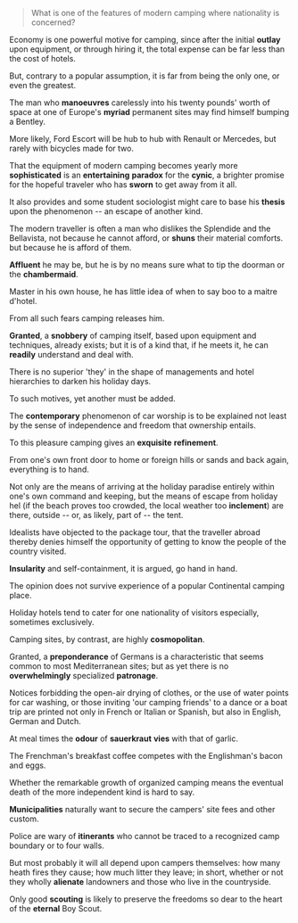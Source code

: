 > What is one of the features of modern camping where nationality is concerned?

 

Economy is one powerful motive for camping, since after the initial **outlay** upon equipment, or through hiring it, the total expense can be far less than the cost of hotels. 

But, contrary to a popular assumption, it is far from being the only one, or even the greatest. 

The man who **manoeuvres** carelessly into his twenty pounds' worth of space at one of Europe's **myriad** permanent sites may find himself bumping a Bentley. 

More likely, Ford Escort will be hub to hub with Renault or Mercedes, but rarely with bicycles made for two.

 

That the equipment of modern camping becomes yearly more **sophisticated** is an **entertaining** **paradox** for the **cynic**, a brighter promise for the hopeful traveler who has **sworn** to get away from it all. 

It also provides and some student sociologist might care to base his **thesis** upon the phenomenon -- an escape of another kind. 

The modern traveller is often a man who dislikes the Splendide and the Bellavista, not because he cannot afford, or **shuns** their material comforts. but because he is afford of them. 

**Affluent** he may be, but he is by no means sure what to tip the doorman or the **chambermaid**. 

Master in his own house, he has little idea of when to say boo to a maitre d'hotel.



 

From all such fears camping releases him. 

**Granted**, a **snobbery** of camping itself, based upon equipment and techniques, already exists; but it is of a kind that, if he meets it, he can **readily** understand and deal with. 

There is no superior 'they' in the shape of managements and hotel hierarchies to darken his holiday days.



 

To such motives, yet another must be added.

The **contemporary** phenomenon of car worship is to be explained not least by the sense of independence and freedom that ownership entails. 

To this pleasure camping gives an **exquisite** **refinement**.



 

From one's own front door to home or foreign hills or sands and back again, everything is to hand. 

Not only are the means of arriving at the holiday paradise entirely within one's own command and keeping, but the means of escape from holiday hel (if the beach proves too crowded, the local weather too **inclement**) are there, outside -- or, as likely, part of -- the tent.



 

Idealists have objected to the package tour, that the traveller abroad thereby denies himself the opportunity of getting to know the people of the country visited. 

**Insularity** and self-containment, it is argued, go hand in hand. 

The opinion does not survive experience of a popular Continental camping place. 

Holiday hotels tend to cater for one nationality of visitors especially, sometimes exclusively.

Camping sites, by contrast, are highly **cosmopolitan**. 

Granted, a **preponderance** of Germans is a characteristic that seems common to most Mediterranean sites; but as yet there is no **overwhelmingly** specialized **patronage**. 

Notices forbidding the open-air drying of clothes, or the use of water points for car washing, or those inviting 'our camping friends' to a dance or a boat trip are printed not only in French or Italian or Spanish, but also in English, German and Dutch. 

At meal times the **odour** of **sauerkraut** **vies** with that of garlic. 

The Frenchman's breakfast coffee competes with the Englishman's bacon and eggs.



 

Whether the remarkable growth of organized camping means the eventual death of the more independent kind is hard to say. 

**Municipalities** naturally want to secure the campers' site fees and other custom. 

Police are wary of **itinerants** who cannot be traced to a recognized camp boundary or to four walls. 

But most probably it will all depend upon campers themselves: how many heath fires they cause; how much litter they leave; in short, whether or not they wholly **alienate** landowners and those who live in the countryside.

Only good **scouting** is likely to preserve the freedoms so dear to the heart of the **eternal** Boy Scout.

